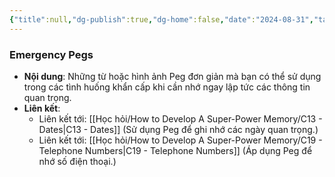 ```yaml
---
{"title":null,"dg-publish":true,"dg-home":false,"date":"2024-08-31","tags":["#book","#memory","#How_to_Develop_A_Super_Power_Memory"],"Chương":"Chương12","permalink":"/hoc-hoi/how-to-develop-a-super-power-memory/c12-pegs/","dgPassFrontmatter":true,"noteIcon":"","updated":"2025-01-14T22:28:07.415+07:00"}
---
```


### Emergency Pegs

- **Nội dung**: Những từ hoặc hình ảnh Peg đơn giản mà bạn có thể sử dụng trong các tình huống khẩn cấp khi cần nhớ ngay lập tức các thông tin quan trọng.
- **Liên kết**:
    - Liên kết tới: [[Học hỏi/How to Develop A Super-Power Memory/C13 - Dates\|C13 - Dates]] (Sử dụng Peg để ghi nhớ các ngày quan trọng.)
    - Liên kết tới: [[Học hỏi/How to Develop A Super-Power Memory/C19 - Telephone Numbers\|C19 - Telephone Numbers]] (Áp dụng Peg để nhớ số điện thoại.)